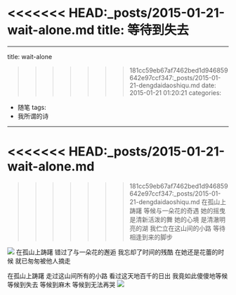 <<<<<<< HEAD:_posts/2015-01-21-wait-alone.md
title: 等待到失去
=======
---
title: wait-alone
>>>>>>> 181cc59eb67af7462bed1d946859642e97ccf347:_posts/2015-01-21-dengdaidaoshiqu.md
date: 2015-01-21 01:20:21
categories:
- 随笔
tags:
- 我所谓的诗
---
<<<<<<< HEAD:_posts/2015-01-21-wait-alone.md
<img>
=======

>>>>>>> 181cc59eb67af7462bed1d946859642e97ccf347:_posts/2015-01-21-dengdaidaoshiqu.md
在孤山上踌躇
等候与一朵花的奇遇
她的摇曳
是清新活泼的舞
她的心境
是清澈明亮的湖
我伫立在这山间的小路
等待相逢到来的脚步

<!-- more -->

<img src="http://middlesummer.qiniudn.com/20150121-wait-alone/wait-alone.jpg" class="img-topic" />
在孤山上踌躇
错过了与一朵花的邂逅
我忘却了时间的残酷
在她还是花蕾的时候
就已匆匆被他人摘走

在孤山上踌躇
走过这山间所有的小路
看过这天地百千的日出
我竟如此傻傻地等候
等候到失去
等候到麻木
等候到无法再哭
<img src="http://middlesummer.qiniudn.com/20150121-wait-alone/wait-alone.jpg" class="img-center" />
